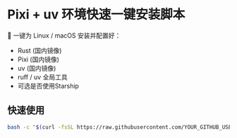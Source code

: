 # Pixi + uv 环境快速一键安装脚本

🚀 一键为 Linux / macOS 安装并配置好：
- Rust (国内镜像)
- Pixi (国内镜像)
- uv (国内镜像)
- ruff / uv 全局工具
- 可选是否使用Starship

## 快速使用

```bash
bash -c "$(curl -fsSL https://raw.githubusercontent.com/YOUR_GITHUB_USERNAME/quick-dev-setup/main/install.sh)"
